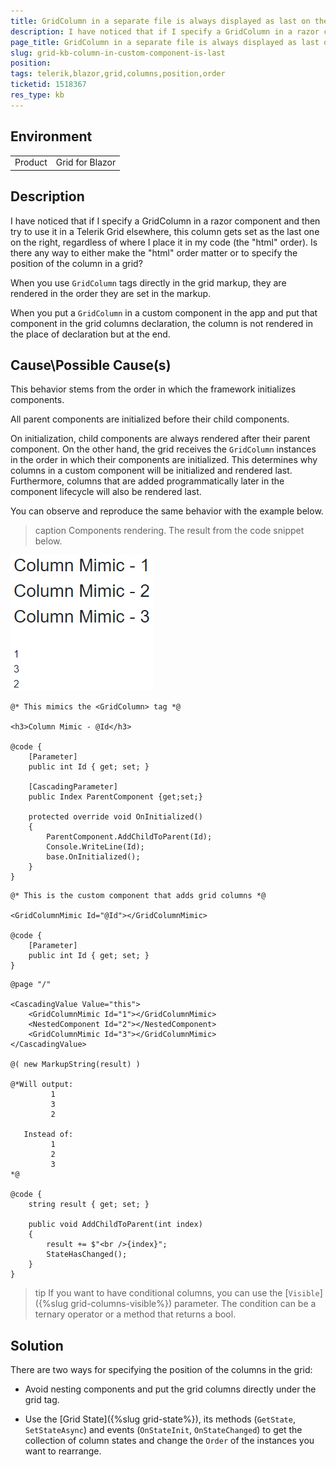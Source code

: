```yaml
---
title: GridColumn in a separate file is always displayed as last on the right
description: I have noticed that if I specify a GridColumn in a razor component and then try to use it in a Telerik Grid elsewhere, this column gets set as the last one on the right, regardless of where I place it in my code (the "html" order).
page_title: GridColumn in a separate file is always displayed as last on the right
slug: grid-kb-column-in-custom-component-is-last
position: 
tags: telerik,blazor,grid,columns,position,order
ticketid: 1518367
res_type: kb
---
```


## Environment
<table>
	<tbody>
		<tr>
			<td>Product</td>
			<td>Grid for Blazor</td>
		</tr>
	</tbody>
</table>


## Description
I have noticed that if I specify a GridColumn in a razor component and then try to use it in a Telerik Grid elsewhere, this column gets set as the last one on the right, regardless of where I place it in my code (the "html" order). Is there any way to either make the "html" order matter or to specify the position of the column in a grid?

When you use `GridColumn` tags directly in the grid markup, they are rendered in the order they are set in the markup.

When you put a `GridColumn` in a custom component in the app and put that component in the grid columns declaration, the column is not rendered in the place of declaration but at the end.


## Cause\Possible Cause(s)

This behavior stems from the order in which the framework initializes components.

All parent components are initialized before their child components.

On initialization, child components are always rendered after their parent component. On the other hand, the grid receives the `GridColumn` instances in the order in which their components are initialized. This determines why columns in a custom component will be initialized and rendered last. Furthermore, columns that are added programmatically later in the component lifecycle will also be rendered last.

You can observe and reproduce the same behavior with the example below.

>caption Components rendering. The result from the code snippet below.

![simulate grid columns rendering order with custom components](images/grid-column-rendering-order-simulation-with-nested-components.PNG)

````GridColumnMimic.razor
@* This mimics the <GridColumn> tag *@

<h3>Column Mimic - @Id</h3>

@code {
    [Parameter]
    public int Id { get; set; }

    [CascadingParameter]
    public Index ParentComponent {get;set;}

    protected override void OnInitialized()
    {
        ParentComponent.AddChildToParent(Id);
        Console.WriteLine(Id);
        base.OnInitialized();
    }
}
````

````NestedComponent.razor
@* This is the custom component that adds grid columns *@

<GridColumnMimic Id="@Id"></GridColumnMimic>

@code {
    [Parameter]
    public int Id { get; set; }
}
````

````Index.razor
@page "/"

<CascadingValue Value="this">
    <GridColumnMimic Id="1"></GridColumnMimic>
    <NestedComponent Id="2"></NestedComponent>
    <GridColumnMimic Id="3"></GridColumnMimic>
</CascadingValue>

@( new MarkupString(result) )

@*Will output:
         1
         3
         2

   Instead of:
         1
         2
         3
*@

@code {
    string result { get; set; }

    public void AddChildToParent(int index)
    {
        result += $"<br />{index}";
        StateHasChanged();
    }
}
````

>tip If you want to have conditional columns, you can use the [`Visible`]({%slug grid-columns-visible%}) parameter. The condition can be a ternary operator or a method that returns a bool.

## Solution

There are two ways for specifying the position of the columns in the grid:

* Avoid nesting components and put the grid columns directly under the grid tag.

* Use the [Grid State]({%slug grid-state%}), its methods (`GetState`, `SetStateAsync`) and events (`OnStateInit`, `OnStateChanged`) to get the collection of column states and change the `Order` of the instances you want to rearrange.
